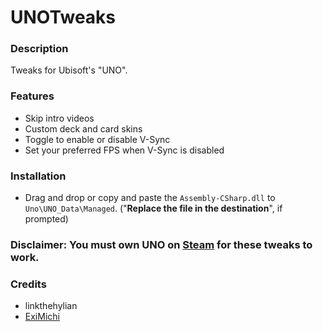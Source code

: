 # UNOTweaks

### Description
Tweaks for Ubisoft's "UNO".

### Features
- Skip intro videos
- Custom deck and card skins
- Toggle to enable or disable V-Sync
- Set your preferred FPS when V-Sync is disabled

### Installation

- Drag and drop or copy and paste the `Assembly-CSharp.dll` to `Uno\UNO_Data\Managed`. ("**Replace the file in the destination**", if prompted)

### Disclaimer: You must own UNO on [Steam](https://store.steampowered.com/app/470220/UNO/) for these tweaks to work.

### Credits
- linkthehylian
- [ExiMichi](https://github.com/ExiMichi)
